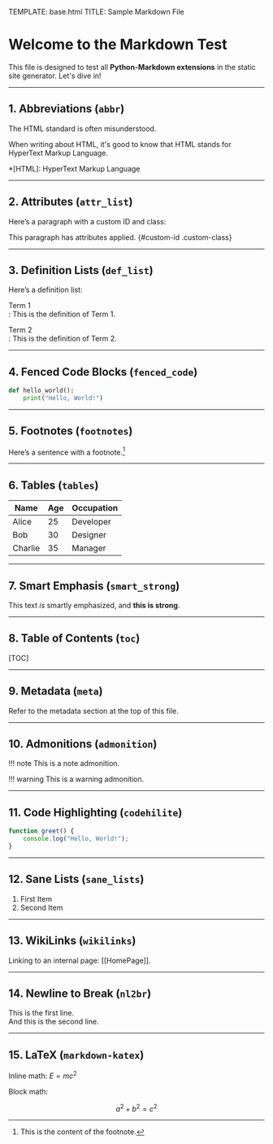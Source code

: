 TEMPLATE: base.html
TITLE: Sample Markdown File

# Welcome to the Markdown Test

This file is designed to test all **Python-Markdown extensions** in the static site generator. Let's dive in!

---

## 1. Abbreviations (`abbr`)

The HTML standard is often misunderstood.

When writing about HTML, it's good to know that HTML stands for HyperText Markup Language.

*[HTML]: HyperText Markup Language

---

## 2. Attributes (`attr_list`)

Here’s a paragraph with a custom ID and class:

This paragraph has attributes applied.
{#custom-id .custom-class}

---

## 3. Definition Lists (`def_list`)

Here’s a definition list:

Term 1  
: This is the definition of Term 1.

Term 2  
: This is the definition of Term 2.

---

## 4. Fenced Code Blocks (`fenced_code`)

```python
def hello_world():
    print("Hello, World!")
```

---

## 5. Footnotes (`footnotes`)

Here’s a sentence with a footnote.[^1]

[^1]: This is the content of the footnote.

---

## 6. Tables (`tables`)

| Name       | Age | Occupation  |
|------------|-----|-------------|
| Alice      | 25  | Developer   |
| Bob        | 30  | Designer    |
| Charlie    | 35  | Manager     |

---

## 7. Smart Emphasis (`smart_strong`)

This text *is* smartly emphasized, and **this is strong**.

---

## 8. Table of Contents (`toc`)

[TOC]

---

## 9. Metadata (`meta`)

Refer to the metadata section at the top of this file.

---

## 10. Admonitions (`admonition`)

!!! note
    This is a note admonition.

!!! warning
    This is a warning admonition.

---

## 11. Code Highlighting (`codehilite`)

```javascript
function greet() {
    console.log("Hello, World!");
}
```

---

## 12. Sane Lists (`sane_lists`)

1. First Item
2. Second Item

---

## 13. WikiLinks (`wikilinks`)

Linking to an internal page: [[HomePage]].

---

## 14. Newline to Break (`nl2br`)

This is the first line.  
And this is the second line.

---

## 15. LaTeX (`markdown-katex`)

Inline math: $`E = mc^2`$

Block math:
```math
a^2 + b^2 = c^2
```
